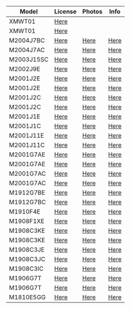 | Model | License | Photos | Info |
|---|---|---|---|
|XMWT01|[Here](https://wap.tenaa.com.cn/WSFW/CertInfo.aspx?code=px1dx6YhBAjwosuCytszCqYWPWMGiJ27)|||
|XMWT01|[Here](https://wap.tenaa.com.cn/WSFW/CertInfo.aspx?code=px1dx6YhBAgaXe9F4c5z84E26oOXXfrO)|||
|M2004J7BC|[Here](https://wap.tenaa.com.cn/WSFW/CertInfo.aspx?code=px1dx6YhBAjwosuCytszCkSbcrTKDEEq)|[Here](https://wap.tenaa.com.cn/WSFW/PicQuery2.aspx?code=px1dx6YhBAjwosuCytszCkSbcrTKDEEq)|[Here](https://wap.tenaa.com.cn/WSFW/ParamImportant.aspx?code=px1dx6YhBAjwosuCytszCkSbcrTKDEEq)|
|M2004J7AC|[Here](https://wap.tenaa.com.cn/WSFW/CertInfo.aspx?code=px1dx6YhBAjwosuCytszCje2LizEsHkU)|[Here](https://wap.tenaa.com.cn/WSFW/PicQuery2.aspx?code=px1dx6YhBAjwosuCytszCje2LizEsHkU)|[Here](https://wap.tenaa.com.cn/WSFW/ParamImportant.aspx?code=px1dx6YhBAjwosuCytszCje2LizEsHkU)|
|M2003J15SC|[Here](https://wap.tenaa.com.cn/WSFW/CertInfo.aspx?code=IXoAG%2bifKthB26VnT26hSboJEzglXIJG)|[Here](https://wap.tenaa.com.cn/WSFW/PicQuery2.aspx?code=IXoAG%2bifKthB26VnT26hSboJEzglXIJG)|[Here](https://wap.tenaa.com.cn/WSFW/ParamImportant.aspx?code=IXoAG%2bifKthB26VnT26hSboJEzglXIJG)|
|M2002J9E|[Here](https://wap.tenaa.com.cn/WSFW/CertInfo.aspx?code=px1dx6YhBAjwosuCytszCuzhnZznv1zZ)|[Here](https://wap.tenaa.com.cn/WSFW/PicQuery2.aspx?code=px1dx6YhBAjwosuCytszCuzhnZznv1zZ)|[Here](https://wap.tenaa.com.cn/WSFW/ParamImportant.aspx?code=px1dx6YhBAjwosuCytszCuzhnZznv1zZ)|
|M2001J2E|[Here](https://wap.tenaa.com.cn/WSFW/CertInfo.aspx?code=px1dx6YhBAjwosuCytszCriNgGE%2bGwVa)|[Here](https://wap.tenaa.com.cn/WSFW/PicQuery2.aspx?code=px1dx6YhBAjwosuCytszCriNgGE%2bGwVa)|[Here](https://wap.tenaa.com.cn/WSFW/ParamImportant.aspx?code=px1dx6YhBAjwosuCytszCriNgGE%2bGwVa)|
|M2001J2E|[Here](https://wap.tenaa.com.cn/WSFW/CertInfo.aspx?code=px1dx6YhBAgaXe9F4c5z81wDRCoVqzRv)|[Here](https://wap.tenaa.com.cn/WSFW/PicQuery2.aspx?code=px1dx6YhBAgaXe9F4c5z81wDRCoVqzRv)|[Here](https://wap.tenaa.com.cn/WSFW/ParamImportant.aspx?code=px1dx6YhBAgaXe9F4c5z81wDRCoVqzRv)|
|M2001J2C|[Here](https://wap.tenaa.com.cn/WSFW/CertInfo.aspx?code=px1dx6YhBAjwosuCytszCkVvkZPRu%2ff0)|[Here](https://wap.tenaa.com.cn/WSFW/PicQuery2.aspx?code=px1dx6YhBAjwosuCytszCkVvkZPRu%2ff0)|[Here](https://wap.tenaa.com.cn/WSFW/ParamImportant.aspx?code=px1dx6YhBAjwosuCytszCkVvkZPRu%2ff0)|
|M2001J2C|[Here](https://wap.tenaa.com.cn/WSFW/CertInfo.aspx?code=px1dx6YhBAgaXe9F4c5z8wWI6uOhYvdj)|[Here](https://wap.tenaa.com.cn/WSFW/PicQuery2.aspx?code=px1dx6YhBAgaXe9F4c5z8wWI6uOhYvdj)|[Here](https://wap.tenaa.com.cn/WSFW/ParamImportant.aspx?code=px1dx6YhBAgaXe9F4c5z8wWI6uOhYvdj)|
|M2001J1E|[Here](https://wap.tenaa.com.cn/WSFW/CertInfo.aspx?code=px1dx6YhBAjwosuCytszCrf3VlNr4Og1)|[Here](https://wap.tenaa.com.cn/WSFW/PicQuery2.aspx?code=px1dx6YhBAjwosuCytszCrf3VlNr4Og1)|[Here](https://wap.tenaa.com.cn/WSFW/ParamImportant.aspx?code=px1dx6YhBAjwosuCytszCrf3VlNr4Og1)|
|M2001J1C|[Here](https://wap.tenaa.com.cn/WSFW/CertInfo.aspx?code=px1dx6YhBAjwosuCytszCjnUGFhbzeQJ)|[Here](https://wap.tenaa.com.cn/WSFW/PicQuery2.aspx?code=px1dx6YhBAjwosuCytszCjnUGFhbzeQJ)|[Here](https://wap.tenaa.com.cn/WSFW/ParamImportant.aspx?code=px1dx6YhBAjwosuCytszCjnUGFhbzeQJ)|
|M2001J11E|[Here](https://wap.tenaa.com.cn/WSFW/CertInfo.aspx?code=px1dx6YhBAjwosuCytszCoSg1hC6NIDw)|[Here](https://wap.tenaa.com.cn/WSFW/PicQuery2.aspx?code=px1dx6YhBAjwosuCytszCoSg1hC6NIDw)|[Here](https://wap.tenaa.com.cn/WSFW/ParamImportant.aspx?code=px1dx6YhBAjwosuCytszCoSg1hC6NIDw)|
|M2001J11C|[Here](https://wap.tenaa.com.cn/WSFW/CertInfo.aspx?code=px1dx6YhBAjwosuCytszCno7XQwcEgVF)|[Here](https://wap.tenaa.com.cn/WSFW/PicQuery2.aspx?code=px1dx6YhBAjwosuCytszCno7XQwcEgVF)|[Here](https://wap.tenaa.com.cn/WSFW/ParamImportant.aspx?code=px1dx6YhBAjwosuCytszCno7XQwcEgVF)|
|M2001G7AE|[Here](https://wap.tenaa.com.cn/WSFW/CertInfo.aspx?code=px1dx6YhBAjwosuCytszCq4cqjeEDyc7)|[Here](https://wap.tenaa.com.cn/WSFW/PicQuery2.aspx?code=px1dx6YhBAjwosuCytszCq4cqjeEDyc7)|[Here](https://wap.tenaa.com.cn/WSFW/ParamImportant.aspx?code=px1dx6YhBAjwosuCytszCq4cqjeEDyc7)|
|M2001G7AE|[Here](https://wap.tenaa.com.cn/WSFW/CertInfo.aspx?code=px1dx6YhBAgaXe9F4c5z8%2fTeixAXNql9)|[Here](https://wap.tenaa.com.cn/WSFW/PicQuery2.aspx?code=px1dx6YhBAgaXe9F4c5z8%2fTeixAXNql9)|[Here](https://wap.tenaa.com.cn/WSFW/ParamImportant.aspx?code=px1dx6YhBAgaXe9F4c5z8%2fTeixAXNql9)|
|M2001G7AC|[Here](https://wap.tenaa.com.cn/WSFW/CertInfo.aspx?code=px1dx6YhBAjwosuCytszCug9V52ubYex)|[Here](https://wap.tenaa.com.cn/WSFW/PicQuery2.aspx?code=px1dx6YhBAjwosuCytszCug9V52ubYex)|[Here](https://wap.tenaa.com.cn/WSFW/ParamImportant.aspx?code=px1dx6YhBAjwosuCytszCug9V52ubYex)|
|M2001G7AC|[Here](https://wap.tenaa.com.cn/WSFW/CertInfo.aspx?code=px1dx6YhBAgaXe9F4c5z80kAkeZCxJ%2f9)|[Here](https://wap.tenaa.com.cn/WSFW/PicQuery2.aspx?code=px1dx6YhBAgaXe9F4c5z80kAkeZCxJ%2f9)|[Here](https://wap.tenaa.com.cn/WSFW/ParamImportant.aspx?code=px1dx6YhBAgaXe9F4c5z80kAkeZCxJ%2f9)|
|M1912G7BE|[Here](https://wap.tenaa.com.cn/WSFW/CertInfo.aspx?code=IXoAG%2bifKtj1zf2QxMKgKePIRT3IOxEY)|[Here](https://wap.tenaa.com.cn/WSFW/PicQuery2.aspx?code=IXoAG%2bifKtj1zf2QxMKgKePIRT3IOxEY)|[Here](https://wap.tenaa.com.cn/WSFW/ParamImportant.aspx?code=IXoAG%2bifKtj1zf2QxMKgKePIRT3IOxEY)|
|M1912G7BC|[Here](https://wap.tenaa.com.cn/WSFW/CertInfo.aspx?code=IXoAG%2bifKtj1zf2QxMKgKT2ERElSQlDF)|[Here](https://wap.tenaa.com.cn/WSFW/PicQuery2.aspx?code=IXoAG%2bifKtj1zf2QxMKgKT2ERElSQlDF)|[Here](https://wap.tenaa.com.cn/WSFW/ParamImportant.aspx?code=IXoAG%2bifKtj1zf2QxMKgKT2ERElSQlDF)|
|M1910F4E|[Here](https://wap.tenaa.com.cn/WSFW/CertInfo.aspx?code=IXoAG%2bifKtj1zf2QxMKgKUWo3CdShbVD)|[Here](https://wap.tenaa.com.cn/WSFW/PicQuery2.aspx?code=IXoAG%2bifKtj1zf2QxMKgKUWo3CdShbVD)|[Here](https://wap.tenaa.com.cn/WSFW/ParamImportant.aspx?code=IXoAG%2bifKtj1zf2QxMKgKUWo3CdShbVD)|
|M1908F1XE|[Here](https://wap.tenaa.com.cn/WSFW/CertInfo.aspx?code=px1dx6YhBAjwosuCytszCqHnCGNsZY8i)|[Here](https://wap.tenaa.com.cn/WSFW/PicQuery2.aspx?code=px1dx6YhBAjwosuCytszCqHnCGNsZY8i)|[Here](https://wap.tenaa.com.cn/WSFW/ParamImportant.aspx?code=px1dx6YhBAjwosuCytszCqHnCGNsZY8i)|
|M1908C3KE|[Here](https://wap.tenaa.com.cn/WSFW/CertInfo.aspx?code=IXoAG%2bifKtj1zf2QxMKgKYtP4IjH4%2bHU)|[Here](https://wap.tenaa.com.cn/WSFW/PicQuery2.aspx?code=IXoAG%2bifKtj1zf2QxMKgKYtP4IjH4%2bHU)|[Here](https://wap.tenaa.com.cn/WSFW/ParamImportant.aspx?code=IXoAG%2bifKtj1zf2QxMKgKYtP4IjH4%2bHU)|
|M1908C3KE|[Here](https://wap.tenaa.com.cn/WSFW/CertInfo.aspx?code=IXoAG%2bifKtj1zf2QxMKgKYtP4IjH4%2bHU)|[Here](https://wap.tenaa.com.cn/WSFW/PicQuery2.aspx?code=IXoAG%2bifKtj1zf2QxMKgKYtP4IjH4%2bHU)|[Here](https://wap.tenaa.com.cn/WSFW/ParamImportant.aspx?code=IXoAG%2bifKtj1zf2QxMKgKYtP4IjH4%2bHU)|
|M1908C3JE|[Here](https://wap.tenaa.com.cn/WSFW/CertInfo.aspx?code=IXoAG%2bifKtj1zf2QxMKgKa4kJGirBq%2fD)|[Here](https://wap.tenaa.com.cn/WSFW/PicQuery2.aspx?code=IXoAG%2bifKtj1zf2QxMKgKa4kJGirBq%2fD)|[Here](https://wap.tenaa.com.cn/WSFW/ParamImportant.aspx?code=IXoAG%2bifKtj1zf2QxMKgKa4kJGirBq%2fD)|
|M1908C3JC|[Here](https://wap.tenaa.com.cn/WSFW/CertInfo.aspx?code=IXoAG%2bifKtj1zf2QxMKgKSDSQiTejUhd)|[Here](https://wap.tenaa.com.cn/WSFW/PicQuery2.aspx?code=IXoAG%2bifKtj1zf2QxMKgKSDSQiTejUhd)|[Here](https://wap.tenaa.com.cn/WSFW/ParamImportant.aspx?code=IXoAG%2bifKtj1zf2QxMKgKSDSQiTejUhd)|
|M1908C3IC|[Here](https://wap.tenaa.com.cn/WSFW/CertInfo.aspx?code=IXoAG%2bifKtj1zf2QxMKgKWM7xqVFQFjm)|[Here](https://wap.tenaa.com.cn/WSFW/PicQuery2.aspx?code=IXoAG%2bifKtj1zf2QxMKgKWM7xqVFQFjm)|[Here](https://wap.tenaa.com.cn/WSFW/ParamImportant.aspx?code=IXoAG%2bifKtj1zf2QxMKgKWM7xqVFQFjm)|
|M1906G7T|[Here](https://wap.tenaa.com.cn/WSFW/CertInfo.aspx?code=IXoAG%2bifKtj1zf2QxMKgKc7PKvFI9P05)|[Here](https://wap.tenaa.com.cn/WSFW/PicQuery2.aspx?code=IXoAG%2bifKtj1zf2QxMKgKc7PKvFI9P05)|[Here](https://wap.tenaa.com.cn/WSFW/ParamImportant.aspx?code=IXoAG%2bifKtj1zf2QxMKgKc7PKvFI9P05)|
|M1906G7T|[Here](https://wap.tenaa.com.cn/WSFW/CertInfo.aspx?code=IXoAG%2bifKtj1zf2QxMKgKc7PKvFI9P05)|[Here](https://wap.tenaa.com.cn/WSFW/PicQuery2.aspx?code=IXoAG%2bifKtj1zf2QxMKgKc7PKvFI9P05)|[Here](https://wap.tenaa.com.cn/WSFW/ParamImportant.aspx?code=IXoAG%2bifKtj1zf2QxMKgKc7PKvFI9P05)|
|M1810E5GG|[Here](https://wap.tenaa.com.cn/WSFW/CertInfo.aspx?code=px1dx6YhBAgaXe9F4c5z8xlWUS6E0qXU)|[Here](https://wap.tenaa.com.cn/WSFW/PicQuery2.aspx?code=px1dx6YhBAgaXe9F4c5z8xlWUS6E0qXU)|[Here](https://wap.tenaa.com.cn/WSFW/ParamImportant.aspx?code=px1dx6YhBAgaXe9F4c5z8xlWUS6E0qXU)|
